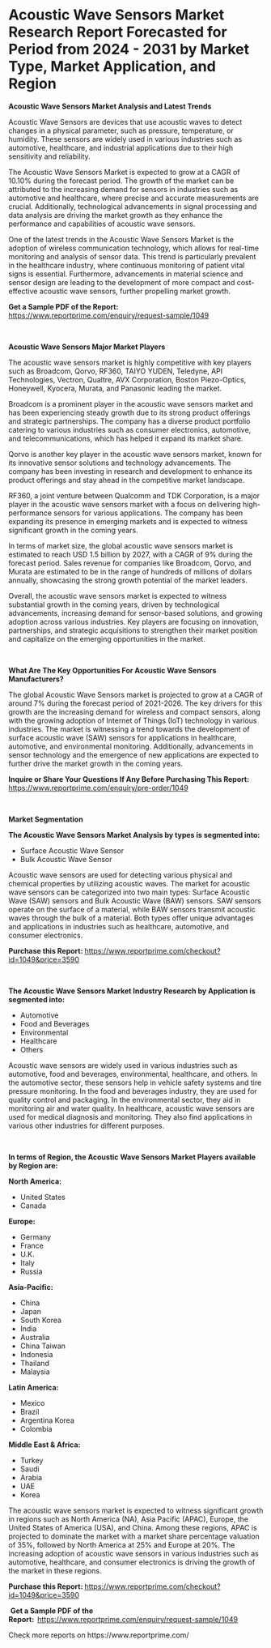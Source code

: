 <p><h1>Acoustic Wave Sensors Market Research Report Forecasted for Period from 2024 -  2031 by Market Type, Market Application, and Region</h1></p><p><strong>Acoustic Wave Sensors Market Analysis and Latest Trends</strong></p>
<p><p>Acoustic Wave Sensors are devices that use acoustic waves to detect changes in a physical parameter, such as pressure, temperature, or humidity. These sensors are widely used in various industries such as automotive, healthcare, and industrial applications due to their high sensitivity and reliability.</p><p>The Acoustic Wave Sensors Market is expected to grow at a CAGR of 10.10% during the forecast period. The growth of the market can be attributed to the increasing demand for sensors in industries such as automotive and healthcare, where precise and accurate measurements are crucial. Additionally, technological advancements in signal processing and data analysis are driving the market growth as they enhance the performance and capabilities of acoustic wave sensors.</p><p>One of the latest trends in the Acoustic Wave Sensors Market is the adoption of wireless communication technology, which allows for real-time monitoring and analysis of sensor data. This trend is particularly prevalent in the healthcare industry, where continuous monitoring of patient vital signs is essential. Furthermore, advancements in material science and sensor design are leading to the development of more compact and cost-effective acoustic wave sensors, further propelling market growth.</p></p>
<p><strong>Get a Sample PDF of the Report:&nbsp;</strong> <a href="https://www.reportprime.com/enquiry/request-sample/1049">https://www.reportprime.com/enquiry/request-sample/1049</a></p>
<p>&nbsp;</p>
<p><strong>Acoustic Wave Sensors Major Market Players</strong></p>
<p><p>The acoustic wave sensors market is highly competitive with key players such as Broadcom, Qorvo, RF360, TAIYO YUDEN, Teledyne, API Technologies, Vectron, Qualtre, AVX Corporation, Boston Piezo-Optics, Honeywell, Kyocera, Murata, and Panasonic leading the market.</p><p>Broadcom is a prominent player in the acoustic wave sensors market and has been experiencing steady growth due to its strong product offerings and strategic partnerships. The company has a diverse product portfolio catering to various industries such as consumer electronics, automotive, and telecommunications, which has helped it expand its market share.</p><p>Qorvo is another key player in the acoustic wave sensors market, known for its innovative sensor solutions and technology advancements. The company has been investing in research and development to enhance its product offerings and stay ahead in the competitive market landscape.</p><p>RF360, a joint venture between Qualcomm and TDK Corporation, is a major player in the acoustic wave sensors market with a focus on delivering high-performance sensors for various applications. The company has been expanding its presence in emerging markets and is expected to witness significant growth in the coming years.</p><p>In terms of market size, the global acoustic wave sensors market is estimated to reach USD 1.5 billion by 2027, with a CAGR of 9% during the forecast period. Sales revenue for companies like Broadcom, Qorvo, and Murata are estimated to be in the range of hundreds of millions of dollars annually, showcasing the strong growth potential of the market leaders.</p><p>Overall, the acoustic wave sensors market is expected to witness substantial growth in the coming years, driven by technological advancements, increasing demand for sensor-based solutions, and growing adoption across various industries. Key players are focusing on innovation, partnerships, and strategic acquisitions to strengthen their market position and capitalize on the emerging opportunities in the market.</p></p>
<p>&nbsp;</p>
<p><strong>What Are The Key Opportunities For Acoustic Wave Sensors Manufacturers?</strong></p>
<p><p>The global Acoustic Wave Sensors market is projected to grow at a CAGR of around 7% during the forecast period of 2021-2026. The key drivers for this growth are the increasing demand for wireless and compact sensors, along with the growing adoption of Internet of Things (IoT) technology in various industries. The market is witnessing a trend towards the development of surface acoustic wave (SAW) sensors for applications in healthcare, automotive, and environmental monitoring. Additionally, advancements in sensor technology and the emergence of new applications are expected to further drive the market growth in the coming years.</p></p>
<p><strong>Inquire or Share Your Questions If Any Before Purchasing This Report:</strong> <a href="https://www.reportprime.com/enquiry/pre-order/1049">https://www.reportprime.com/enquiry/pre-order/1049</a></p>
<p>&nbsp;</p>
<p><strong>Market Segmentation</strong></p>
<p><strong>The Acoustic Wave Sensors Market Analysis by types is segmented into:</strong></p>
<p><ul><li>Surface Acoustic Wave Sensor</li><li>Bulk Acoustic Wave Sensor</li></ul></p>
<p><p>Acoustic wave sensors are used for detecting various physical and chemical properties by utilizing acoustic waves. The market for acoustic wave sensors can be categorized into two main types: Surface Acoustic Wave (SAW) sensors and Bulk Acoustic Wave (BAW) sensors. SAW sensors operate on the surface of a material, while BAW sensors transmit acoustic waves through the bulk of a material. Both types offer unique advantages and applications in industries such as healthcare, automotive, and consumer electronics.</p></p>
<p><strong>Purchase this Report:&nbsp;</strong><a href="https://www.reportprime.com/checkout?id=1049&price=3590">https://www.reportprime.com/checkout?id=1049&price=3590</a></p>
<p>&nbsp;</p>
<p><strong>The Acoustic Wave Sensors Market Industry Research by Application is segmented into:</strong></p>
<p><ul><li>Automotive</li><li>Food and Beverages</li><li>Environmental</li><li>Healthcare</li><li>Others</li></ul></p>
<p><p>Acoustic wave sensors are widely used in various industries such as automotive, food and beverages, environmental, healthcare, and others. In the automotive sector, these sensors help in vehicle safety systems and tire pressure monitoring. In the food and beverages industry, they are used for quality control and packaging. In the environmental sector, they aid in monitoring air and water quality. In healthcare, acoustic wave sensors are used for medical diagnosis and monitoring. They also find applications in various other industries for different purposes.</p></p>
<p>&nbsp;</p>
<p><strong>In terms of Region, the Acoustic Wave Sensors Market Players available by Region are:</strong></p>
<p>
    <p> <strong> North America: </strong>
        <ul>
            <li>United States</li>
            <li>Canada</li>
        </ul>
        </p> 
    <p> <strong> Europe: </strong>
        <ul>
            <li>Germany</li>
            <li>France</li>
            <li>U.K.</li>
            <li>Italy</li>
            <li>Russia</li>
        </ul>
        </p> 
    <p> <strong> Asia-Pacific: </strong>
        <ul>
            <li>China</li>
            <li>Japan</li>
            <li>South Korea</li>
            <li>India</li>
            <li>Australia</li>
            <li>China Taiwan</li>
            <li>Indonesia</li>
            <li>Thailand</li>
            <li>Malaysia</li>
        </ul>
        </p> 
    <p> <strong> Latin America: </strong>
        <ul>
            <li>Mexico</li>
            <li>Brazil</li>
            <li>Argentina Korea</li>
            <li>Colombia</li>
        </ul>
        </p> 
    <p> <strong> Middle East & Africa: </strong>
        <ul>
            <li>Turkey</li>
            <li>Saudi</li>
            <li>Arabia</li>
            <li>UAE</li>
            <li>Korea</li>
        </ul>
    </p>
    </p>
<p><p>The acoustic wave sensors market is expected to witness significant growth in regions such as North America (NA), Asia Pacific (APAC), Europe, the United States of America (USA), and China. Among these regions, APAC is projected to dominate the market with a market share percentage valuation of 35%, followed by North America at 25% and Europe at 20%. The increasing adoption of acoustic wave sensors in various industries such as automotive, healthcare, and consumer electronics is driving the growth of the market in these regions.</p></p>
<p><strong>Purchase this Report: </strong><a href="https://www.reportprime.com/checkout?id=1049&price=3590">https://www.reportprime.com/checkout?id=1049&price=3590</a></p>
<p>&nbsp;<strong>Get a Sample PDF of the Report:&nbsp;&nbsp;</strong><a href="https://www.reportprime.com/enquiry/request-sample/1049">https://www.reportprime.com/enquiry/request-sample/1049</a></p>
<p><strong></strong></p>
<p>Check more reports on https://www.reportprime.com/</p>